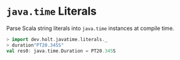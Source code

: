 # `java.time` Literals

Parse Scala string literals into `java.time` instances at compile time.

```scala
> import dev.holt.javatime.literals._
> duration"PT20.345S"
val res0: java.time.Duration = PT20.345S
```
